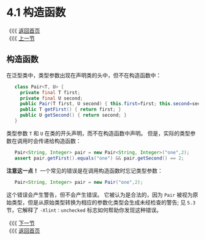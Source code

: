 # 4.1 构造函数

《《《 [返回首页](../../)  
《《《 [上一节](./)

## 构造函数

在泛型类中，类型参数出现在声明类的头中，但不在构造函数中：

```java
   class Pair<T, U> {
     private final T first;
     private final U second;
     public Pair(T first, U second) { this.first=first; this.second=second; }
     public T getFirst() { return first; }
     public U getSecond() { return second; }
   }
```

类型参数 `T` 和 `U` 在类的开头声明，而不在构造函数中声明。 但是，实际的类型参数在调用时会传递给构造函数：

```java
   Pair<String, Integer> pair = new Pair<String, Integer>("one",2);
   assert pair.getFirst().equals("one") && pair.getSecond() == 2;
```

**注意这一点！** 一个常见的错误是在调用构造函数时忘记类型参数：

```java
   Pair<String, Integer> pair = new Pair("one",2);
```

这个错误会产生警告，但不会产生错误。 它被认为是合法的，因为 `Pair` 被视为原始类型，但是从原始类型转换为相应的参数化类型会生成未经检查的警告; 见 `5.3` 节，它解释了 `-Xlint：unchecked` 标志如何帮助你发现这种错误。

《《《 [下一节](4.2-jing-tai-cheng-yuan.md)  
《《《 [返回首页](../../)

